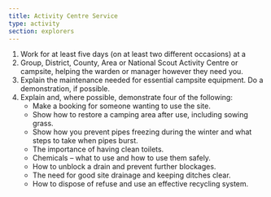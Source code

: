 ```yaml
---
title: Activity Centre Service
type: activity
section: explorers
---
```


1. Work for at least five days (on at least two different occasions) at a
1. Group, District, County, Area or National Scout Activity Centre or campsite, helping the warden or manager however they need you.
1. Explain the maintenance needed for essential campsite equipment. Do a demonstration, if possible.
1. Explain and, where possible, demonstrate four of the following:
	* Make a booking for someone wanting to use the site.
	* Show how to restore a camping area after use, including sowing grass.
	* Show how you prevent pipes freezing during the winter and what steps to take when pipes burst.
	* The importance of having clean toilets.
	* Chemicals – what to use and how to use them safely.
	* How to unblock a drain and prevent further blockages.
	* The need for good site drainage and keeping ditches clear.
	* How to dispose of refuse and use an effective recycling system.